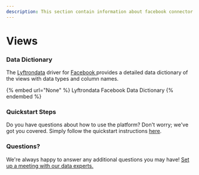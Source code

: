 ```yaml
---
description: This section contain information about facebook connector views information
---
```


# Views

### Data Dictionary

The [Lyftrondata](https://www.lyftrondata.com/) driver for [Facebook](None/)[ ](https://www.lyftrondata.com/integration/facebook/)provides a detailed data dictionary of the views with data types and column names.

{% embed url="None" %}
Lyftrondata Facebook Data Dictionary
{% endembed %}

### Quickstart Steps

Do you have questions about how to use the platform? Don't worry; we've got you covered. Simply follow the quickstart instructions [here](../README.md).

### Questions? <a href="#questions" id="questions"></a>

We're always happy to answer any additional questions you may have! [Set up a meeting with our data experts.](https://www.lyftrondata.com/book-a-meeting/)


